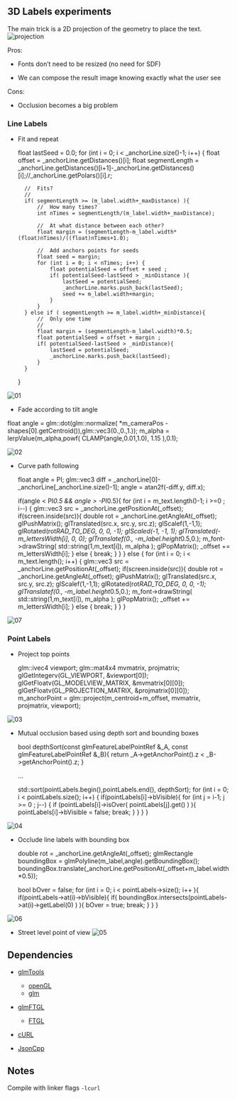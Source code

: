 ## 3D Labels experiments

The main trick is a 2D projection of the geometry to place the text.
![projection](images/projection.png)

Pros:

* Fonts don’t need to be resized (no need for SDF)

* We can compose the result image knowing exactly what the user see

Cons:

* Occlusion becomes a big problem

### Line Labels

* Fit and repeat

	float lastSeed = 0.0;
	for (int i = 0; i < _anchorLine.size()-1; i++) {
		float offset = _anchorLine.getDistances()[i];
		float segmentLength = _anchorLine.getDistances()[i+1]-_anchorLine.getDistances()[i];//_anchorLine.getPolars()[i].r;

		//  Fits?
		//
		if( segmentLength >= (m_label.width+_maxDistance) ){
			//  How many times?
			int nTimes = segmentLength/(m_label.width+_maxDistance);
            
			//  At what distance between each other?
			float margin = (segmentLength-m_label.width*(float)nTimes)/((float)nTimes+1.0);
            
			//  Add anchors points for seeds
			float seed = margin;
			for (int i = 0; i < nTimes; i++) {
				float potentialSeed = offset + seed ;
				if( potentialSeed-lastSeed > _minDistance ){
					lastSeed = potentialSeed;
					_anchorLine.marks.push_back(lastSeed);
					seed += m_label.width+margin;
				}
			}
		} else if ( segmentLength >= m_label.width+_minDistance){
			//  Only one time
			//
			float margin = (segmentLength-m_label.width)*0.5;
			float potentialSeed = offset + margin ;
			if( potentialSeed-lastSeed > _minDistance){
				lastSeed = potentialSeed;
				_anchorLine.marks.push_back(lastSeed);
			}
		}
	}

![01](images/01.gif)

* Fade according to tilt angle

float angle = glm::dot(glm::normalize( *m_cameraPos - shapes[0].getCentroid()),glm::vec3(0.,0.,1.));
            m_alpha = lerpValue(m_alpha,powf( CLAMP(angle,0.01,1.0), 1.15 ),0.1);

![02](images/02.gif)

* Curve path following

	float angle = PI;
	glm::vec3 diff = _anchorLine[0]-_anchorLine[_anchorLine.size()-1];
	angle = atan2f(-diff.y, diff.x);
        
	if(angle < PI*0.5 && angle > -PI*0.5){
		for (int i = m_text.length()-1; i >=0 ; i--) {
			glm::vec3 src = _anchorLine.getPositionAt(_offset);
			if(screen.inside(src)){
				double rot = _anchorLine.getAngleAt(_offset);
				glPushMatrix();
				glTranslated(src.x, src.y, src.z);
				glScalef(1,-1,1);
				glRotated(rot*RAD_TO_DEG, 0, 0, -1);
				glScaled(-1, -1, 1);
				glTranslated(-m_lettersWidth[i], 0, 0);
				glTranslatef(0., -m_label.height*0.5,0.);
				m_font->drawString( std::string(1,m_text[i]), m_alpha );
				glPopMatrix();
				_offset += m_lettersWidth[i];
			} else {
				break;
			}
		}
	} else {
		for (int i = 0; i < m_text.length(); i++) {
			glm::vec3 src = _anchorLine.getPositionAt(_offset);
			if(screen.inside(src)){
				double rot = _anchorLine.getAngleAt(_offset);
				glPushMatrix();
				glTranslated(src.x, src.y, src.z);
				glScalef(1,-1,1);
				glRotated(rot*RAD_TO_DEG, 0, 0, -1);
				glTranslatef(0., -m_label.height*0.5,0.);
				m_font->drawString( std::string(1,m_text[i]), m_alpha );
				glPopMatrix();
				_offset += m_lettersWidth[i];
			} else {
				break;
			}
		}
	}

![07](images/07.gif)

### Point Labels

* Project top points 

	glm::ivec4 viewport;
	glm::mat4x4 mvmatrix, projmatrix;
	glGetIntegerv(GL_VIEWPORT, &viewport[0]);
	glGetFloatv(GL_MODELVIEW_MATRIX, &mvmatrix[0][0]);
	glGetFloatv(GL_PROJECTION_MATRIX, &projmatrix[0][0]);
	m_anchorPoint = glm::project(m_centroid+m_offset, mvmatrix, projmatrix, viewport);

![03](images/03.gif)

* Mutual occlusion based using depth sort and bounding boxes

	bool depthSort(const glmFeatureLabelPointRef &_A, const glmFeatureLabelPointRef &_B){
		return _A->getAnchorPoint().z < _B->getAnchorPoint().z;
	}

	…

	std::sort(pointLabels.begin(),pointLabels.end(), depthSort);
	for (int i = 0; i < pointLabels.size(); i++) {
		if(pointLabels[i]->bVisible){
			for (int j = i-1; j >= 0 ; j--) {
				if (pointLabels[i]->isOver( pointLabels[j].get() ) ){
					pointLabels[i]->bVisible = false;
					break;
				}
			}
		}
	}
 
![04](images/04.gif)

* Occlude line labels with bounding box

	double rot = _anchorLine.getAngleAt(_offset);
	glmRectangle boundingBox = glmPolyline(m_label,angle).getBoundingBox();
	boundingBox.translate(_anchorLine.getPositionAt(_offset+m_label.width*0.5));

	bool bOver = false;
	for (int i = 0; i < pointLabels->size(); i++ ){
		if(pointLabels->at(i)->bVisible){
			if( boundingBox.intersects(pointLabels->at(i)->getLabel(0) ) ){
				bOver = true;
				break;
			}
		}
	}
 
![06](images/06.gif)

* Street level point of view
![05](images/05.gif)

## Dependencies

* [glmTools](https://github.com/tangram-map/glmTools)
	-	[openGL](http://www.opengl.org/)
	- [glm](http://glm.g-truc.net/0.9.5/index.html)

* [glmFTGL](https://github.com/tangram-map/glmFTGL)
	- [FTGL](http://sourceforge.net/projects/ftgl/)

* [cURL](http://curl.haxx.se/libcurl/)
* [JsonCpp](https://github.com/open-source-parsers/jsoncpp)

## Notes

Compile with linker flags ```-lcurl```